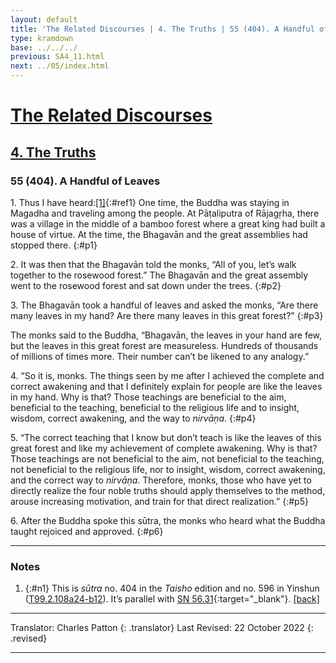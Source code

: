 ```yaml
---
layout: default
title: 'The Related Discourses | 4. The Truths | 55 (404). A Handful of Leaves'
type: kramdown
base: ../../../
previous: SA4_11.html
next: ../05/index.html
---
```


# [The Related Discourses](../index.html)
## [4. The Truths](index.html)
### 55 (404). A Handful of Leaves

1\. Thus I have heard:[\[1\]](#n1){:#ref1} One time, the Buddha was staying in Magadha and traveling among the people. At Pāṭaliputra of Rājagṛha, there was a village in the middle of a bamboo forest where a great king had built a house of virtue. At the time, the Bhagavān and the great assemblies had stopped there.
{:#p1}

2\. It was then that the Bhagavān told the monks, “All of you, let’s walk together to the rosewood forest.” The Bhagavān and the great assembly went to the rosewood forest and sat down under the trees.
{:#p2}

3\. The Bhagavān took a handful of leaves and asked the monks, “Are there many leaves in my hand? Are there many leaves in this great forest?”
{:#p3}

The monks said to the Buddha, “Bhagavān, the leaves in your hand are few, but the leaves in this great forest are measureless. Hundreds of thousands of millions of times more. Their number can’t be likened to any analogy.”

4\. “So it is, monks. The things seen by me after I achieved the complete and correct awakening and that I definitely explain for people are like the leaves in my hand. Why is that? Those teachings are beneficial to the aim, beneficial to the teaching, beneficial to the religious life and to insight, wisdom, correct awakening, and the way to <em>nirvāṇa</em>.
{:#p4}

5\. “The correct teaching that I know but don’t teach is like the leaves of this great forest and like my achievement of complete awakening. Why is that? Those teachings are not beneficial to the aim, not beneficial to the teaching, not beneficial to the religious life, nor to insight, wisdom, correct awakening, and the correct way to <em>nirvāṇa</em>. Therefore, monks, those who have yet to directly realize the four noble truths should apply themselves to the method, arouse increasing motivation, and train for that direct realization.”
{:#p5}

6\. After the Buddha spoke this sūtra, the monks who heard what the Buddha taught rejoiced and approved.
{:#p6}

---

### Notes

1. {:#n1} This is <em>sūtra</em> no. 404 in the <cite>Taisho</cite> edition and no. 596 in Yinshun (<a href="https://cbetaonline.dila.edu.tw/zh/T02n0099_p0108a24" target="_blank">T99.2.108a24-b12</a>). It’s parallel with [SN 56.31](https://suttacentral.net/sn56.31){:target="_blank"}. [\[back\]](#ref1)

---

Translator: Charles Patton
{: .translator}
Last Revised: 22 October 2022
{: .revised}

---